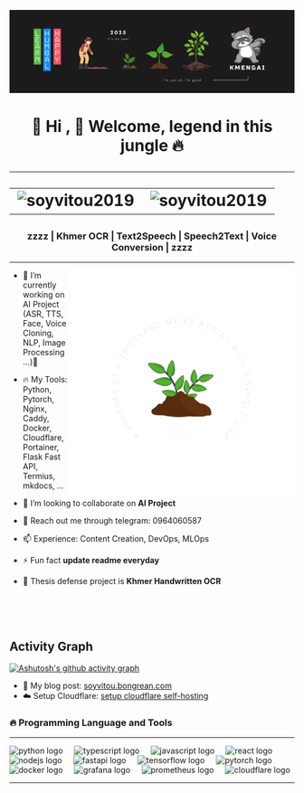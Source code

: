 <!-- banner image github_thumnail.png you can change ever you want -->
[![MasterHead](github_thumnail.png)](https://github.com/SoyVitou2019)
<h1 align="center">
  🌲 Hi , 💬 Welcome, legend in this jungle 🔥
  <hr />
  <table align="center">
    <tr border: none;>
      <td><img src="https://komarev.com/ghpvc/?username=soyvitoupro&label=Profile%20views&color=be4d25&style=for-the-badge" alt="soyvitou2019" /></td>
      <td><img src="https://img.shields.io/github/followers/soyvitoupro?label=Followers&style=for-the-badge" alt="soyvitou2019" /></td>
    </tr>
</table>
</h1>




<h3 align="center">zzzz | Khmer OCR | Text2Speech | Speech2Text | Voice Conversion | zzzz </h3>

<hr />

<!-- right image ( animation gif image right hand side ) --> 
<img align="right" alt="coding" width="400" src="thousand_miles.gif">



- 🔭 I’m currently working on AI Project (ASR, TTS, Face, Voice Cloning, NLP, Image Processing ...)🌱

- 🔥 My Tools: Python, Pytorch, Nginx, Caddy, Docker, Cloudflare, Portainer, Flask Fast API, Termius, mkdocs, ...

- 👯 I’m looking to collaborate on **AI Project**

- 💬 Reach out me through telegram: 0964060587

- 📫 Experience: Content Creation, DevOps, MLOps
  
- ⚡ Fun fact **update readme everyday**

- 🌲 Thesis defense project is **Khmer Handwritten OCR**

<br />

<!-- Activity Graph card -->
</br>
</br>
<h2>Activity Graph</h2>

[![Ashutosh's github activity graph](https://github-readme-activity-graph.vercel.app/graph?username=SoyVitouPro&bg_color=000000&color=ffffff&line=ffffff&point=93f915&area=true&hide_border=true)](https://github.com/ashutosh00710/github-readme-activity-graph)


- 💬 My blog post: [soyvitou.bongrean.com](https://soyvitou.bongrean.com/)
- ☁️ Setup Cloudflare: [setup cloudflare self-hosting](https://solstice-goat-844.notion.site/Cloudflare-1cee08028422800f8feef3200a00f73c)

### 🔥 Programming Language and Tools 

<hr />
<div align="left">
  <img src="https://cdn.jsdelivr.net/gh/devicons/devicon/icons/python/python-original.svg" height="30" alt="python logo" />
  <img width="12" />
  <img src="https://cdn.jsdelivr.net/gh/devicons/devicon/icons/typescript/typescript-original.svg" height="30" alt="typescript logo" />
  <img width="12" />
  <img src="https://cdn.jsdelivr.net/gh/devicons/devicon/icons/javascript/javascript-original.svg" height="30" alt="javascript logo" />
  <img width="12" />
  <img src="https://cdn.jsdelivr.net/gh/devicons/devicon/icons/react/react-original.svg" height="30" alt="react logo" />
  <img width="12" />
  <img src="https://cdn.jsdelivr.net/gh/devicons/devicon/icons/nodejs/nodejs-original.svg" height="30" alt="nodejs logo" />
  <img width="12" />
  <img src="https://cdn.jsdelivr.net/gh/devicons/devicon/icons/fastapi/fastapi-original.svg" height="30" alt="fastapi logo" />
  <img width="12" />
  <img src="https://cdn.jsdelivr.net/gh/devicons/devicon/icons/tensorflow/tensorflow-original.svg" height="30" alt="tensorflow logo" />
  <img width="12" />
  <img src="https://cdn.jsdelivr.net/gh/devicons/devicon/icons/pytorch/pytorch-original.svg" height="30" alt="pytorch logo" />
  <img width="12" />
  <img src="https://cdn.jsdelivr.net/gh/devicons/devicon/icons/docker/docker-original.svg" height="30" alt="docker logo" />
  <img width="12" />
  <img src="https://www.vectorlogo.zone/logos/grafana/grafana-icon.svg" height="30" alt="grafana logo" />
  <img width="12" />
  <img src="https://www.vectorlogo.zone/logos/prometheusio/prometheusio-icon.svg" height="30" alt="prometheus logo" />
  <img width="12" />
  <img src="https://www.vectorlogo.zone/logos/cloudflare/cloudflare-icon.svg" height="30" alt="cloudflare logo" />
</div>
<hr />

###






